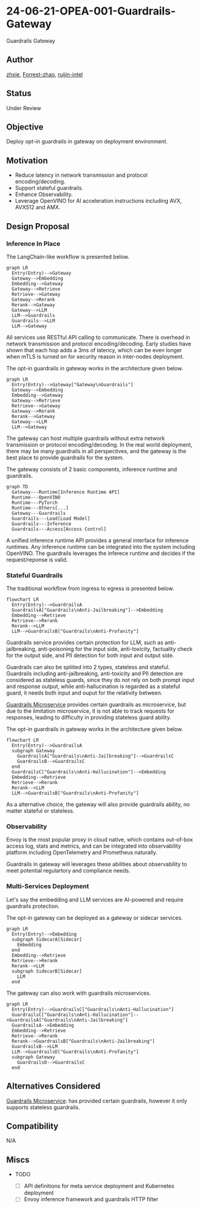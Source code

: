 # 24-06-21-OPEA-001-Guardrails-Gateway

Guardrails Gateway

## Author

[zhxie](https://github.com/zhxie), [Forrest-zhao](https://github.com/Forrest-zhao), [ruijin-intel](https://github.com/ruijin-intel)

## Status

Under Review

## Objective

Deploy opt-in guardrails in gateway on deployment environment.

## Motivation

- Reduce latency in network transmission and protocol encoding/decoding.
- Support stateful guardrails.
- Enhance Observability.
- Leverage OpenVINO for AI acceleration instructions including AVX, AVX512 and AMX.

## Design Proposal

### Inference In Place

The LangChain-like workflow is presented below.

```mermaid
graph LR
  Entry(Entry)-->Gateway
  Gateway-->Embedding
  Embedding-->Gateway
  Gateway-->Retrieve
  Retrieve-->Gateway
  Gateway-->Rerank
  Rerank-->Gateway
  Gateway-->LLM
  LLM-->Guardrails
  Guardrails-->LLM
  LLM-->Gateway
```

All services use RESTful API calling to communicate. There is overhead in network transmission and protocol encoding/decoding. Early studies have shown that each hop adds a 3ms of latency, which can be even longer when mTLS is turned on for security reason in inter-nodes deployment.

The opt-in guardrails in gateway works in the architecture given below.

```mermaid
graph LR
  Entry(Entry)-->Gateway["Gateway\nGuardrails"]
  Gateway-->Embedding
  Embedding-->Gateway
  Gateway-->Retrieve
  Retrieve-->Gateway
  Gateway-->Rerank
  Rerank-->Gateway
  Gateway-->LLM
  LLM-->Gateway
```

The gateway can host multiple guardrails without extra network transmission or protocol encoding/decoding. In the real world deployment, there may be many guardrails in all perspectives, and the gateway is the best place to provide guardrails for the system.

The gateway consists of 2 basic components, inference runtime and guardrails.

```mermaid
graph TD
  Gateway---Runtime[Inference Runtime API]
  Runtime---OpenVINO
  Runtime---PyTorch
  Runtime---Others[...]
  Gateway---Guardrails
  Guardrails---Load[Load Model]
  Guardrails---Inference
  Guardrails---Access[Access Control]
```

A unified inference runtime API provides a general interface for inference runtimes. Any inference runtime can be integrated into the system including OpenVINO. The guardrails leverages the inferece runtime and decides if the request/reponse is valid.

### Stateful Guardrails

The traditional workflow from ingress to egress is presented below.

```mermaid
flowchart LR
  Entry(Entry)-->GuardrailsA
  GuardrailsA["Guardrails\nAnti-Jailbreaking"]-->Embedding
  Embedding-->Retrieve
  Retrieve-->Rerank
  Rerank-->LLM
  LLM-->GuardrailsB["Guardrails\nAnti-Profanity"]
```

Guardrails service provides certain protection for LLM, such as anti-jailbreaking, anti-poisoning for the input side, anti-toxicity, factuality check for the output side, and PII detection for both input and output side.

Guardrails can also be spliited into 2 types, stateless and stateful. Guardrails including anti-jailbreaking, anti-toxicity and PII detection are considered as stateless guards, since they do not rely on both prompt input and response output, while anti-hallucination is regarded as a stateful guard, it needs both input and ouput for the relativity between.

[Guardrails Microservice](https://github.com/xuechendi/GenAIComps/tree/pii_detection/comps/guardrails) provides certain guardrails as microservice, but due to the limitation microservice, it is not able to track requests for responses, leading to difficulty in providing stateless guard ability.

The opt-in guardrails in gateway works in the architecture given below.

```mermaid
flowchart LR
  Entry(Entry)-->GuardrailsA
  subgraph Gateway
    GuardrailsA["Guardrails\nAnti-Jailbreaking"]-->GuardrailsC
    GuardrailsB-->GuardrailsC
  end
  GuardrailsC["Guardrails\nAnti-Hallucination"]-->Embedding
  Embedding-->Retrieve
  Retrieve-->Rerank
  Rerank-->LLM
  LLM-->GuardrailsB["Guardrails\nAnti-Profanity"]
```

As a alternative choice, the gateway will also provide guardrails ability, no matter stateful or stateless.

### Observability

Envoy is the most popular proxy in cloud native, which contains out-of-box access log, stats and metrics, and can be integrated into observability platform including OpenTelemetry and Prometheus naturally.

Guardrails in gateway will leverages these abilities about observability to meet potential regulartory and compliance needs.

### Multi-Services Deployment

Let's say the embedding and LLM services are AI-powered and require guardrails protection.

The opt-in gateway can be deployed as a gateway or sidecar services.

```mermaid
graph LR
  Entry(Entry)-->Embedding
  subgraph SidecarA[Sidecar]
    Embedding
  end
  Embedding-->Retrieve
  Retrieve-->Rerank
  Rerank-->LLM
  subgraph SidecarB[Sidecar]
    LLM
  end
```

The gateway can also work with guardrails microservices.

```mermaid
graph LR
  Entry(Entry)-->GuardrailsC["Guardrails\nAnti-Hallucination"]
  GuardrailsC["Guardrails\nAnti-Hallucination"]-->GuardrailsA["Guardrails\nAnti-Jailbreaking"]
  GuardrailsA-->Embedding
  Embedding-->Retrieve
  Retrieve-->Rerank
  Rerank-->GuardrailsB["Guardrails\nAnti-Jailbreaking"]
  GuardrailsB-->LLM
  LLM-->GuardrailsD["Guardrails\nAnti-Profanity"]
  subgraph Gateway
    GuardrailsD-->GuardrailsC
  end
```

## Alternatives Considered

[Guardrails Microservice](https://github.com/xuechendi/GenAIComps/tree/pii_detection/comps/guardrails): has provided certain guardrails, however it only supports stateless guardrails.

## Compatibility

N/A

## Miscs

- TODO

  - [ ] API definitions for meta service deployment and Kubernetes deployment
  - [ ] Envoy inference framework and guardrails HTTP filter
